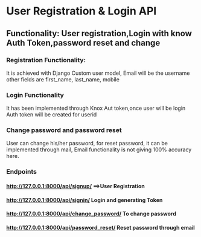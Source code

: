# User Registration & Login API
## Functionality: User registration,Login with know Auth Token,password reset and change

### Registration Functionality:
It is achieved with Django Custom user model, Email will be the username
other fields are first_name, last_name, mobile

### Login Functionality
It  has been implemented through Knox Aut token,once user will be login Auth token will be created for userid

### Change password and password reset
User can change his/her password, for reset password, it can be implemented through mail,
Email functionality is not giving 100% accuracy here.


### Endpoints
#### http://127.0.0.1:8000/api/signup/  ==>User Registration
#### http://127.0.0.1:8000/api/signin/ Login and generating Token
#### http://127.0.0.1:8000/api/change_password/ To change password
#### http://127.0.0.1:8000/api/password_reset/ Reset password through email